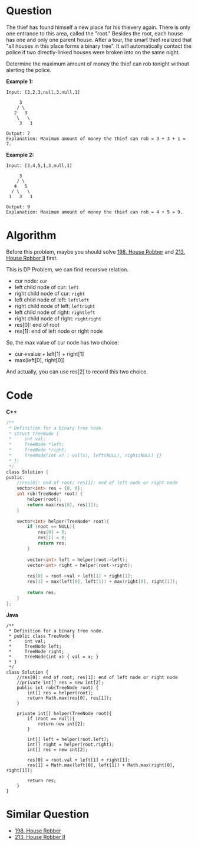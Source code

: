 # Question

The thief has found himself a new place for his thievery again. There is only one entrance to this area, called the "root." Besides the root, each house has one and only one parent house. After a tour, the smart thief realized that "all houses in this place forms a binary tree". It will automatically contact the police if two directly-linked houses were broken into on the same night.

Determine the maximum amount of money the thief can rob tonight without alerting the police.

**Example 1:**
```
Input: [3,2,3,null,3,null,1]

     3
    / \
   2   3
    \   \ 
     3   1

Output: 7 
Explanation: Maximum amount of money the thief can rob = 3 + 3 + 1 = 7.
```
**Example 2:**
```
Input: [3,4,5,1,3,null,1]

     3
    / \
   4   5
  / \   \ 
 1   3   1

Output: 9
Explanation: Maximum amount of money the thief can rob = 4 + 5 = 9.
```

# Algorithm
Before this problem, maybe you should solve [198. House Robber](https://leetcode.com/problems/house-robber/) and [213. House Robber II](https://leetcode.com/problems/house-robber-ii/) first.

This is DP Problem, we can find recursive relation.

- cur node: `cur`
- left child node of cur: `left`
- right child node of cur: `right`
- left child node of left: `leftleft` 
- right child node of left: `leftright`
- left child node of right: `rightleft`
- right child node of right: `rightright`
- res[0]: end of root
- res[1]: end of left node or right node

So, the max value of cur node has two choice:
- cur->value + left[1] + right[1]
- max(left[0], right[0])

And actually, you can use res[2] to record this two choice.

# Code

**C++**
```c
/**
 * Definition for a binary tree node.
 * struct TreeNode {
 *     int val;
 *     TreeNode *left;
 *     TreeNode *right;
 *     TreeNode(int x) : val(x), left(NULL), right(NULL) {}
 * };
 */
class Solution {
public:
    //res[0]: end of root; res[1]: end of left node or right node
    vector<int> res = {0, 0};
    int rob(TreeNode* root) {
        helper(root);
        return max(res[0], res[1]);
    }
    
    vector<int> helper(TreeNode* root){
        if (root == NULL){
            res[0] = 0;
            res[1] = 0;
            return res;
        }
        
        vector<int> left = helper(root->left);
        vector<int> right = helper(root->right);
        
        res[0] = root->val + left[1] + right[1];
        res[1] = max(left[0], left[1]) + max(right[0], right[1]);
        
        return res;
    }
};
```
**Java**
```
/**
 * Definition for a binary tree node.
 * public class TreeNode {
 *     int val;
 *     TreeNode left;
 *     TreeNode right;
 *     TreeNode(int x) { val = x; }
 * }
 */
class Solution {
    //res[0]: end of root; res[1]: end of left node or right node
    //private int[] res = new int[2];
    public int rob(TreeNode root) {
        int[] res = helper(root);
        return Math.max(res[0], res[1]);
    }
    
    private int[] helper(TreeNode root){
        if (root == null){
            return new int[2];
        }
        
        int[] left = helper(root.left);
        int[] right = helper(root.right);
        int[] res = new int[2];
        
        res[0] = root.val + left[1] + right[1];
        res[1] = Math.max(left[0], left[1]) + Math.max(right[0], right[1]);
        
        return res;
    }
}
```

# Similar Question

- [198. House Robber](https://github.com/Dufre/LeetCode/blob/master/198.%20House%20Robber.md)
- [213. House Robber II](https://github.com/Dufre/LeetCode/blob/master/213.%20House%20Robber%20II.md)
